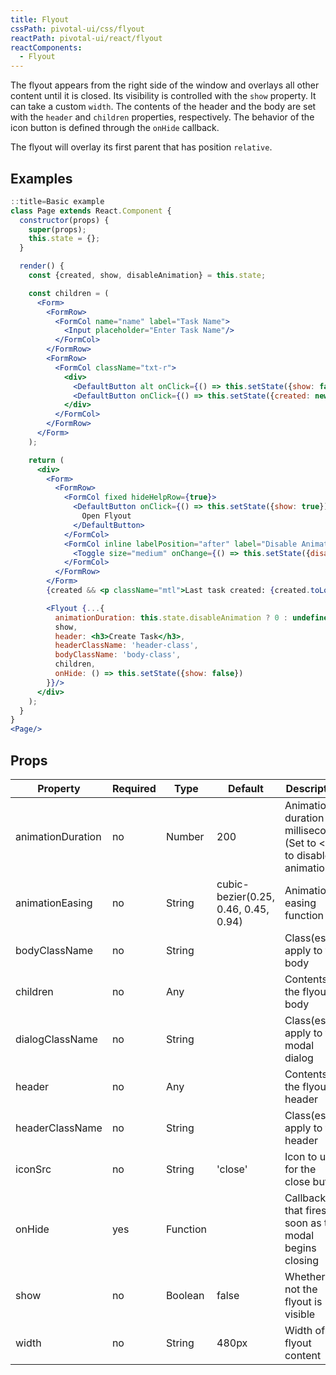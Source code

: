 ```yaml
---
title: Flyout
cssPath: pivotal-ui/css/flyout
reactPath: pivotal-ui/react/flyout
reactComponents:
  - Flyout
---
```


The flyout appears from the right side of the window and overlays all other content until it is closed. Its
visibility is controlled with the `show` property. It can take a custom `width`. The contents of the header
and the body are set with the `header` and `children` properties, respectively. The behavior of the icon
button is defined through the `onHide` callback.

The flyout will overlay its first parent that has position `relative`.

## Examples

```jsx
::title=Basic example
class Page extends React.Component {
  constructor(props) {
    super(props);
    this.state = {};
  }

  render() {
    const {created, show, disableAnimation} = this.state;

    const children = (
      <Form>
        <FormRow>
          <FormCol name="name" label="Task Name">
            <Input placeholder="Enter Task Name"/>
          </FormCol>
        </FormRow>
        <FormRow>
          <FormCol className="txt-r">
            <div>
              <DefaultButton alt onClick={() => this.setState({show: false})}>Cancel</DefaultButton>
              <DefaultButton onClick={() => this.setState({created: new Date(), show: false})}>Create</DefaultButton>
            </div>
          </FormCol>
        </FormRow>
      </Form>
    );

    return (
      <div>
        <Form>
          <FormRow>
            <FormCol fixed hideHelpRow={true}>
              <DefaultButton onClick={() => this.setState({show: true})}>
                Open Flyout
              </DefaultButton>
            </FormCol>
            <FormCol inline labelPosition="after" label="Disable Animation" hideHelpRow={true}>
              <Toggle size="medium" onChange={() => this.setState({disableAnimation: !this.state.disableAnimation})}/>
            </FormCol>
          </FormRow>
        </Form>
        {created && <p className="mtl">Last task created: {created.toLocaleString()}</p>}

        <Flyout {...{
          animationDuration: this.state.disableAnimation ? 0 : undefined,
          show,
          header: <h3>Create Task</h3>,
          headerClassName: 'header-class',
          bodyClassName: 'body-class',
          children,
          onHide: () => this.setState({show: false})
        }}/>
      </div>
    );
  }
}
<Page/>
```

## Props

| Property           | Required    | Type        | Default                               | Description                                                            |
| ------------------ | ----------- | ----------- | ------------------------------------- | ------------                                                           |
| animationDuration  | no          | Number      | 200                                   | Animation duration in milliseconds (Set to <= 0 to disable animations) |
| animationEasing    | no          | String      | cubic-bezier(0.25, 0.46, 0.45, 0.94)  | Animation easing function                                              |
| bodyClassName      | no          | String      |                                       | Class(es) to apply to the body                                         |
| children           | no          | Any         |                                       | Contents of the flyout body                                            |
| dialogClassName    | no          | String      |                                       | Class(es) to apply to the modal dialog                                 |
| header             | no          | Any         |                                       | Contents of the flyout header                                          |
| headerClassName    | no          | String      |                                       | Class(es) to apply to the header                                       |
| iconSrc            | no          | String      | 'close'                               | Icon to use for the close button                                       |
| onHide             | yes         | Function    |                                       | Callback that fires as soon as the modal begins closing                |
| show               | no          | Boolean     | false                                 | Whether or not the flyout is visible                                   |
| width              | no          | String      | 480px                                 | Width of flyout content                                                |
